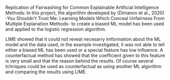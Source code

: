 Replication of Fairwashing for Common Explainable Artificial Intelligence Methods: In this project, 
the algorithm developed by (Dimanov et al., 2020) -You Shouldn't Trust Me: Learning Models Which Conceal Unfairness From Multiple Explanation Methods- 
to create a biased ML model has been used and applied to the logistic regression algorithm.

LIME showed that it could not reveal necesarry imformation about the ML model and the data used, in the example investigated, it was not able to tell either a biased ML has been used or 
a special feature has low influence. A counterfactual method has showed that the coefficient given to this feature is very small and that the reason behind the results. Of course several 
tchniques could be used as counterfactual as using another ML algorithm and comparing the results using LIME. 

